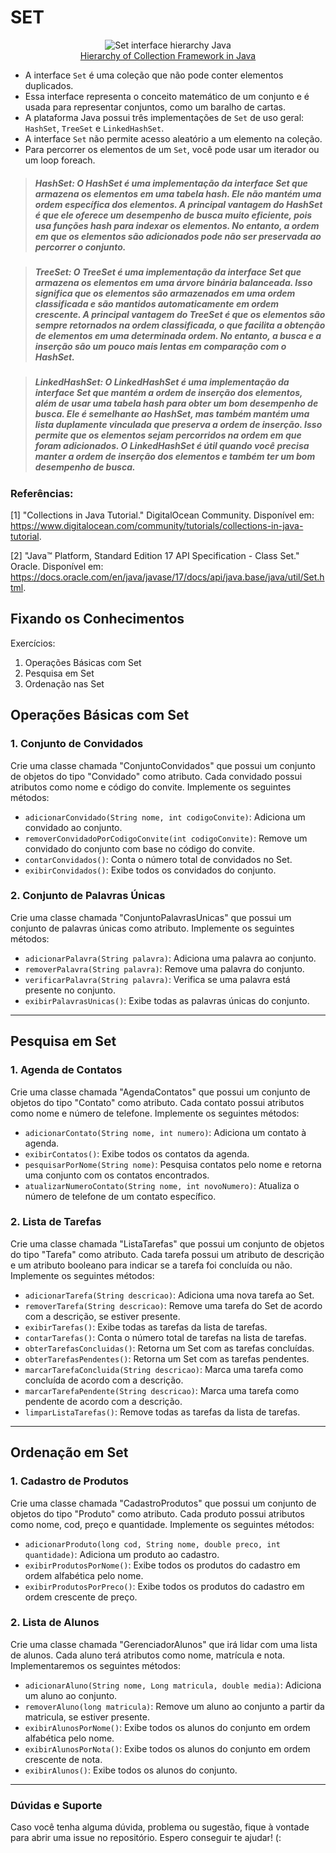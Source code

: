 # SET

<p align="center">
<img src="../../../../assets/image/set-interface-hierarchy.png" alt="Set interface hierarchy Java"><br>
<a href="https://data-flair.training/blogs/collection-framework-in-java/">Hierarchy of Collection Framework in Java </a>
</p>

- A interface `Set` é uma coleção que não pode conter elementos duplicados.
- Essa interface representa o conceito matemático de um conjunto e é usada para representar conjuntos, como um baralho de cartas.
- A plataforma Java possui três implementações de `Set` de uso geral: `HashSet`, `TreeSet` e `LinkedHashSet`.
- A interface `Set` não permite acesso aleatório a um elemento na coleção.
- Para percorrer os elementos de um `Set`, você pode usar um iterador ou um loop foreach.

> ##### *HashSet*: O HashSet é uma implementação da interface Set que armazena os elementos em uma tabela hash. Ele não mantém uma ordem específica dos elementos. A principal vantagem do HashSet é que ele oferece um desempenho de busca muito eficiente, pois usa funções hash para indexar os elementos. No entanto, a ordem em que os elementos são adicionados pode não ser preservada ao percorrer o conjunto.

> ##### *TreeSet*: O TreeSet é uma implementação da interface Set que armazena os elementos em uma árvore binária balanceada. Isso significa que os elementos são armazenados em uma ordem classificada e são mantidos automaticamente em ordem crescente. A principal vantagem do TreeSet é que os elementos são sempre retornados na ordem classificada, o que facilita a obtenção de elementos em uma determinada ordem. No entanto, a busca e a inserção são um pouco mais lentas em comparação com o HashSet.

> ##### *LinkedHashSet*: O LinkedHashSet é uma implementação da interface Set que mantém a ordem de inserção dos elementos, além de usar uma tabela hash para obter um bom desempenho de busca. Ele é semelhante ao HashSet, mas também mantém uma lista duplamente vinculada que preserva a ordem de inserção. Isso permite que os elementos sejam percorridos na ordem em que foram adicionados. O LinkedHashSet é útil quando você precisa manter a ordem de inserção dos elementos e também ter um bom desempenho de busca.

### Referências:

[1] "Collections in Java Tutorial." DigitalOcean Community. Disponível em: https://www.digitalocean.com/community/tutorials/collections-in-java-tutorial.

[2] "Java™ Platform, Standard Edition 17 API Specification - Class Set." Oracle. Disponível em: https://docs.oracle.com/en/java/javase/17/docs/api/java.base/java/util/Set.html.

## Fixando os Conhecimentos

Exercícios:

1. Operações Básicas com Set
2. Pesquisa em Set
3. Ordenação nas Set

## Operações Básicas com Set

### 1. Conjunto de Convidados

<p>Crie uma classe chamada "ConjuntoConvidados" que possui um conjunto de objetos do tipo "Convidado" como atributo. Cada convidado possui atributos como nome e código do convite. Implemente os seguintes métodos:

- `adicionarConvidado(String nome, int codigoConvite)`: Adiciona um convidado ao conjunto.
- `removerConvidadoPorCodigoConvite(int codigoConvite)`: Remove um convidado do conjunto com base no código do convite.
- `contarConvidados()`: Conta o número total de convidados no Set.
- `exibirConvidados()`: Exibe todos os convidados do conjunto.
</p>

### 2. Conjunto de Palavras Únicas

<p>
Crie uma classe chamada "ConjuntoPalavrasUnicas" que possui um conjunto de palavras únicas como atributo. Implemente os seguintes métodos:

- `adicionarPalavra(String palavra)`: Adiciona uma palavra ao conjunto.
- `removerPalavra(String palavra)`: Remove uma palavra do conjunto.
- `verificarPalavra(String palavra)`: Verifica se uma palavra está presente no conjunto.
- `exibirPalavrasUnicas()`: Exibe todas as palavras únicas do conjunto.
</p>

----

## Pesquisa em Set

### 1. Agenda de Contatos

<p>
Crie uma classe chamada "AgendaContatos" que possui um conjunto de objetos do tipo "Contato" como atributo. Cada contato possui atributos como nome e número de telefone. Implemente os seguintes métodos:

- `adicionarContato(String nome, int numero)`: Adiciona um contato à agenda.
- `exibirContatos()`: Exibe todos os contatos da agenda.
- `pesquisarPorNome(String nome)`: Pesquisa contatos pelo nome e retorna uma conjunto com os contatos encontrados.
- `atualizarNumeroContato(String nome, int novoNumero)`: Atualiza o número de telefone de um contato específico.
</p>

### 2. Lista de Tarefas

<p>
Crie uma classe chamada "ListaTarefas" que possui um conjunto de objetos do tipo "Tarefa" como atributo. Cada tarefa possui um atributo de descrição e um atributo booleano para indicar se a tarefa foi concluída ou não. Implemente os seguintes métodos:

- `adicionarTarefa(String descricao)`: Adiciona uma nova tarefa ao Set.
- `removerTarefa(String descricao)`: Remove uma tarefa do Set de acordo com a descrição, se estiver presente. 
- `exibirTarefas()`: Exibe todas as tarefas da lista de tarefas.
- `contarTarefas()`: Conta o número total de tarefas na lista de tarefas.
- `obterTarefasConcluidas()`: Retorna um Set com as tarefas concluídas.
- `obterTarefasPendentes()`: Retorna um Set com as tarefas pendentes.
- `marcarTarefaConcluida(String descricao)`: Marca uma tarefa como concluída de acordo com a descrição.
- `marcarTarefaPendente(String descricao)`: Marca uma tarefa como pendente de acordo com a descrição.
- `limparListaTarefas()`: Remove todas as tarefas da lista de tarefas.
</p>

---

## Ordenação em Set

### 1. Cadastro de Produtos

<p>
Crie uma classe chamada "CadastroProdutos" que possui um conjunto de objetos do tipo "Produto" como atributo. Cada produto possui atributos como nome, cod, preço e quantidade. Implemente os seguintes métodos:

- `adicionarProduto(long cod, String nome, double preco, int quantidade)`: Adiciona um produto ao cadastro.
- `exibirProdutosPorNome()`: Exibe todos os produtos do cadastro em ordem alfabética pelo nome.
- `exibirProdutosPorPreco()`: Exibe todos os produtos do cadastro em ordem crescente de preço.
</p>

### 2. Lista de Alunos

<p>
Crie uma classe chamada "GerenciadorAlunos" que irá lidar com uma lista de alunos. Cada aluno terá atributos como nome, matrícula e nota. Implementaremos os seguintes métodos:

- `adicionarAluno(String nome, Long matricula, double media)`: Adiciona um aluno ao conjunto.
- `removerAluno(long matricula)`: Remove um aluno ao conjunto a partir da matricula, se estiver presente.
- `exibirAlunosPorNome()`: Exibe todos os alunos do conjunto em ordem alfabética pelo nome.
- `exibirAlunosPorNota()`: Exibe todos os alunos do conjunto em ordem crescente de nota.
- `exibirAlunos()`: Exibe todos os alunos do conjunto.
</p>

---
### Dúvidas e Suporte

Caso você tenha alguma dúvida, problema ou sugestão, fique à vontade para abrir uma issue no repositório. Espero conseguir te ajudar! (: